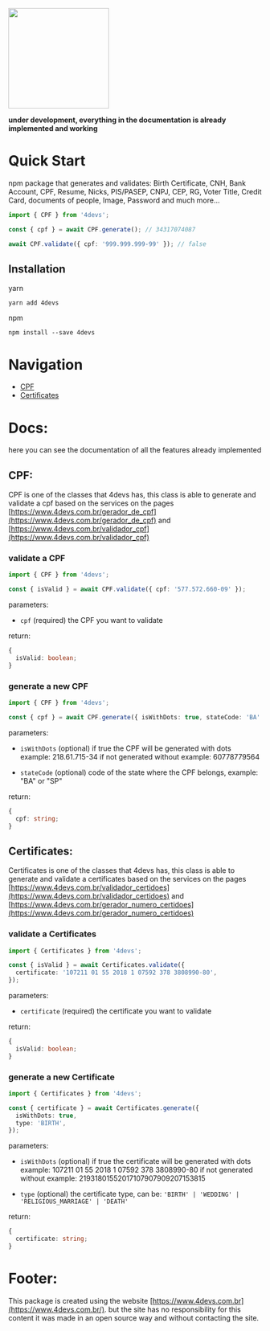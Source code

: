 [<img src="https://user-images.githubusercontent.com/72868196/159564161-7a74f05f-c97e-4d11-839e-ab772af687aa.png" width="200px">](https://www.npmjs.com/package/db-mycro)

**under development, everything in the documentation is already implemented and working**

# Quick Start

npm package that generates and validates: Birth Certificate, CNH, Bank Account, CPF, Resume, Nicks, PIS/PASEP, CNPJ, CEP, RG, Voter Title, Credit Card, documents of people, Image, Password and much more...

```ts
import { CPF } from '4devs';

const { cpf } = await CPF.generate(); // 34317074087

await CPF.validate({ cpf: '999.999.999-99' }); // false
```

## Installation

yarn

```shell
yarn add 4devs
```

npm

```shell
npm install --save 4devs
```

# Navigation

- [CPF](#cpf)
- [Certificates](#certificates)

# Docs:

here you can see the documentation of all the features already implemented

## CPF:

CPF is one of the classes that 4devs has, this class is able to generate and validate a cpf based on the services on the pages [https://www.4devs.com.br/gerador_de_cpf](https://www.4devs.com.br/gerador_de_cpf) and [https://www.4devs.com.br/validador_cpf](https://www.4devs.com.br/validador_cpf)

### validate a CPF

```ts
import { CPF } from '4devs';

const { isValid } = await CPF.validate({ cpf: '577.572.660-09' });
```

parameters:

- `cpf` (required) the CPF you want to validate

return:

```ts
{
  isValid: boolean;
}
```

### generate a new CPF

```ts
import { CPF } from '4devs';

const { cpf } = await CPF.generate({ isWithDots: true, stateCode: 'BA' });
```

parameters:

- `isWithDots` (optional) if true the CPF will be generated with dots example: 218.61.715-34 if not generated without example: 60778779564

- `stateCode` (optional) code of the state where the CPF belongs, example: "BA" or "SP"

return:

```ts
{
  cpf: string;
}
```

## Certificates:

Certificates is one of the classes that 4devs has, this class is able to generate and validate a certificates based on the services on the pages [https://www.4devs.com.br/validador_certidoes](https://www.4devs.com.br/validador_certidoes) and [https://www.4devs.com.br/gerador_numero_certidoes](https://www.4devs.com.br/gerador_numero_certidoes)

### validate a Certificates

```ts
import { Certificates } from '4devs';

const { isValid } = await Certificates.validate({
  certificate: '107211 01 55 2018 1 07592 378 3808990-80',
});
```

parameters:

- `certificate` (required) the certificate you want to validate

return:

```ts
{
  isValid: boolean;
}
```

### generate a new Certificate

```ts
import { Certificates } from '4devs';

const { certificate } = await Certificates.generate({
  isWithDots: true,
  type: 'BIRTH',
});
```

parameters:

- `isWithDots` (optional) if true the certificate will be generated with dots example: 107211 01 55 2018 1 07592 378 3808990-80 if not generated without example: 21931801552017107907909207153815

- `type` (optional) the certificate type, can be: `'BIRTH' | 'WEDDING' | 'RELIGIOUS_MARRIAGE' | 'DEATH'`

return:

```ts
{
  certificate: string;
}
```

# Footer:

This package is created using the website [https://www.4devs.com.br](https://www.4devs.com.br/). but the site has no responsibility for this content it was made in an open source way and without contacting the site.

